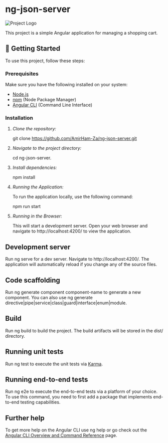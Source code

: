 # ng-json-server

![Project Logo](https://cdn-images-1.medium.com/v2/resize:fit:184/1*uJa0SU-F2NXVKhHTbP1HBw@2x.png)

This project is a simple Angular application for managing a shopping cart.

## 🚀 Getting Started

To use this project, follow these steps:

### Prerequisites

Make sure you have the following installed on your system:

- [Node.js](https://nodejs.org/)
- [npm](https://www.npmjs.com/) (Node Package Manager)
- [Angular CLI](https://angular.io/cli) (Command Line Interface)

### Installation

1. *Clone the repository:*

   git clone https://github.com/AmirHam-Za/ng-json-server.git
   
2. *Navigate to the project directory:*

   cd ng-json-server.

3. *Install dependencies:*

   npm install

4. *Running the Application:*

   To run the application locally, use the following command:

   npm run start

5. *Running in the Browser:*

   This will start a development server. Open your web browser and navigate to
   http://localhost:4200/ to view the application.
   

## Development server

Run ng serve for a dev server. Navigate to http://localhost:4200/. The application will automatically reload if you change any of the source files.

## Code scaffolding

Run ng generate component component-name to generate a new component. You can also use ng generate directive|pipe|service|class|guard|interface|enum|module.

## Build

Run ng build to build the project. The build artifacts will be stored in the dist/ directory.

## Running unit tests

Run ng test to execute the unit tests via [Karma](https://karma-runner.github.io).

## Running end-to-end tests

Run ng e2e to execute the end-to-end tests via a platform of your choice. To use this command, you need to first add a package that implements end-to-end testing capabilities.

## Further help

To get more help on the Angular CLI use ng help or go check out the [Angular CLI Overview and Command Reference](https://angular.io/cli) page.
